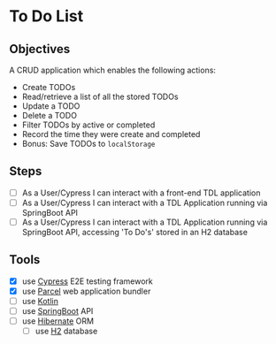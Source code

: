 # To Do List 

## Objectives
A CRUD application which enables the following actions:
- Create TODOs 
- Read/retrieve a list of all the stored TODOs
- Update a TODO 
- Delete a TODO
- Filter TODOs by active or completed 
- Record the time they were create and completed
- Bonus: Save TODOs to `localStorage` 

## Steps
- [ ] As a User/Cypress I can interact with a front-end TDL application
- [ ] As a User/Cypress I can interact with a TDL Application running via SpringBoot API 
- [ ] As a User/Cypress I can interact with a TDL Application running via SpringBoot API, accessing 'To Do's' stored in an H2 database 

## Tools
- [x] use [Cypress](https://www.cypress.io/) E2E testing framework
- [x] use [Parcel](https://parceljs.org/) web application bundler
- [ ] use [Kotlin](https://kotlinlang.org/)
- [ ] use [SpringBoot](https://spring.io/projects/spring-boot) API
- [ ] use [Hibernate](https://hibernate.org/) ORM
    - [ ]  use [H2](https://www.h2database.com/html/main.html) database
